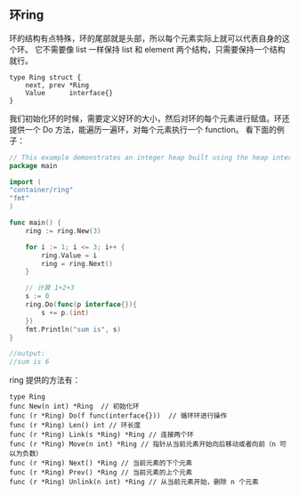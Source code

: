## 环ring
环的结构有点特殊，环的尾部就是头部，所以每个元素实际上就可以代表自身的这个环。 它不需要像 list 一样保持 list 和 element 两个结构，只需要保持一个结构就行。

```gotemplate
type Ring struct {
    next, prev *Ring
    Value      interface{}
}
```

我们初始化环的时候，需要定义好环的大小，然后对环的每个元素进行赋值。环还提供一个 Do 方法，能遍历一遍环，对每个元素执行一个 function。 看下面的例子：

```go
// This example demonstrates an integer heap built using the heap interface.
package main

import (
"container/ring"
"fmt"
)

func main() {
    ring := ring.New(3)

    for i := 1; i <= 3; i++ {
        ring.Value = i
        ring = ring.Next()
    }

    // 计算 1+2+3
    s := 0
    ring.Do(func(p interface{}){
        s += p.(int)
    })
    fmt.Println("sum is", s)
}

//output:
//sum is 6
```


ring 提供的方法有：
```text
type Ring
func New(n int) *Ring  // 初始化环
func (r *Ring) Do(f func(interface{}))  // 循环环进行操作
func (r *Ring) Len() int // 环长度
func (r *Ring) Link(s *Ring) *Ring // 连接两个环
func (r *Ring) Move(n int) *Ring // 指针从当前元素开始向后移动或者向前（n 可以为负数）
func (r *Ring) Next() *Ring // 当前元素的下个元素
func (r *Ring) Prev() *Ring // 当前元素的上个元素
func (r *Ring) Unlink(n int) *Ring // 从当前元素开始，删除 n 个元素
```